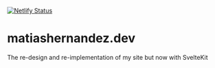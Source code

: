 [![Netlify Status](https://api.netlify.com/api/v1/badges/fc23c69d-0768-4412-be6f-a50ec4e4531c/deploy-status)](https://app.netlify.com/sites/matiashernandez/deploys)

# matiashernandez.dev
The re-design and re-implementation of my site but now with SvelteKit
